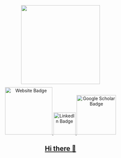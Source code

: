 <div id="header" align="center">
  <img src="https://media1.giphy.com/media/v1.Y2lkPTc5MGI3NjExcWxyaXRnbzZscGpydmVrYjdyb2dlMXh4c2FlMXd4OTRmc3UzYTV2MyZlcD12MV9pbnRlcm5hbF9naWZfYnlfaWQmY3Q9Zw/LMcB8XospGZO8UQq87/giphy.gif" width="250"/>
</div>

<!-- <br>  This adds extra spacing -->
<div style="height: 10px;"></div> <!-- This adds smaller spacing -->


<div id="badges" align="center">

<a href="https://elliestrandquist.com/">
    <img src="https://img.shields.io/badge/elliestrandquist.com-purple?style=for-the-badge" alt="Website Badge" width="150"/>
</a>
  
<a href="https://www.linkedin.com/in/gabrielle-strandquist-phd-0798a8134">
    <img src="https://img.shields.io/badge/LinkedIn-blue?style=for-the-badge&logo=linkedin&logoColor=white" alt="LinkedIn Badge" width="70"/>
  </a>

  <a href="https://scholar.google.com/citations?user=OHoyw8AAAAAJ&hl=en">
    <img src="https://img.shields.io/badge/Google_Scholar-red?style=for-the-badge&logo=google-scholar&logoColor=white" alt="Google Scholar Badge" width="125"/>
</div>

<div align="center">
  <h2>Hi there 👋</h2>
</div>


<!--
https://media1.giphy.com/media/v1.Y2lkPTc5MGI3NjExcWxyaXRnbzZscGpydmVrYjdyb2dlMXh4c2FlMXd4OTRmc3UzYTV2MyZlcD12MV9pbnRlcm5hbF9naWZfYnlfaWQmY3Q9Zw/LMcB8XospGZO8UQq87/giphy.gif

https://media0.giphy.com/media/v1.Y2lkPTc5MGI3NjExZnk1NHJ1NmFoY2VjMGx5MmF1OXVlbjZkajd6eHY5YWswMGQ4b2dtZyZlcD12MV9pbnRlcm5hbF9naWZfYnlfaWQmY3Q9Zw/L1R1tvI9svkIWwpVYr/giphy.gif

</a>
  <a href="https://elliestrandquist.com/">
    <img src="https://img.shields.io/badge/Website-purple?style=for-the-badge&logo=world&logoColor=white" alt="Website Badge" width="65"/>
</a>

<a href="mailto:estrandquist@gmail.com">
    <img src="https://img.shields.io/badge/Email-black?style=for-the-badge&logo=gmail&logoColor=white" alt="Email Badge" width="70"/>
</a>

<div align="center">
<img src="https://komarev.com/ghpvc/?username=strandquistg&style=flat-square&color=blue" alt="" width="100"/>
</div>

-->

<!--
**strandquistg/strandquistg** is a ✨ _special_ ✨ repository because its `README.md` (this file) appears on your GitHub profile.

Here are some ideas to get you started:

- 🔭 I’m currently working on ...
- 🌱 I’m currently learning ...
- 👯 I’m looking to collaborate on ...
- 🤔 I’m looking for help with ...
- 💬 Ask me about ...
- 📫 How to reach me: ...
- 😄 Pronouns: ...
- ⚡ Fun fact: ...
-->
